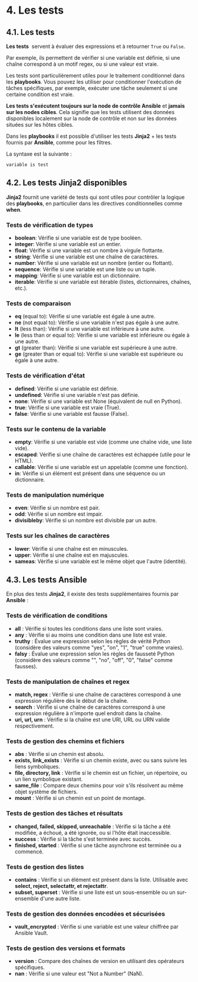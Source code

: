 # 4. Les tests

## 4.1. Les tests

**Les tests**  servent à évaluer des expressions et à retourner `True` ou `False`.

Par exemple, ils permettent de vérifier si une variable est définie, si une chaîne correspond à un motif regex, ou si une valeur est vraie.

Les tests sont particulièrement utiles pour le traitement conditionnel dans les **playbooks**. Vous pouvez les utiliser pour conditionner l'exécution de tâches spécifiques, par exemple, exécuter une tâche seulement si une certaine condition est vraie.

**Les tests s'exécutent toujours sur la node de contrôle Ansible** et **jamais sur les nodes cibles**. Cela signifie que les tests utilisent des données disponibles localement sur la node de contrôle et non sur les données situées sur les hôtes cibles.

Dans les **playbooks** il est possible d'utiliser les tests **Jinja2** + les tests fournis par **Ansible**, comme pour les filtres.

La syntaxe est la suivante :

```JINJA2
variable is test
```

## 4.2. Les tests Jinja2 disponibles

**Jinja2** fournit une variété de tests qui sont utiles pour contrôler la logique des **playbooks**, en particulier dans les directives conditionnelles comme **when**.

### Tests de vérification de types

- **boolean**: Vérifie si une variable est de type booléen.
- **integer**: Vérifie si une variable est un entier.
- **float**: Vérifie si une variable est un nombre à virgule flottante.
- **string**: Vérifie si une variable est une chaîne de caractères.
- **number**: Vérifie si une variable est un nombre (entier ou flottant).
- **sequence**: Vérifie si une variable est une liste ou un tuple.
- **mapping**: Vérifie si une variable est un dictionnaire.
- **iterable**: Vérifie si une variable est itérable (listes, dictionnaires, chaînes, etc.).

### Tests de comparaison

- **eq** (equal to): Vérifie si une variable est égale à une autre.
- **ne** (not equal to): Vérifie si une variable n'est pas égale à une autre.
- **lt** (less than): Vérifie si une variable est inférieure à une autre.
- **le** (less than or equal to): Vérifie si une variable est inférieure ou égale à une autre.
- **gt** (greater than): Vérifie si une variable est supérieure à une autre.
- **ge** (greater than or equal to): Vérifie si une variable est supérieure ou égale à une autre.

### Tests de vérification d'état

- **defined**: Vérifie si une variable est définie.
- **undefined**: Vérifie si une variable n'est pas définie.
- **none**: Vérifie si une variable est None (équivalent de null en Python).
- **true**: Vérifie si une variable est vraie (True).
- **false**: Vérifie si une variable est fausse (False).

### Tests sur le contenu de la variable

- **empty**: Vérifie si une variable est vide (comme une chaîne vide, une liste vide).
- **escaped**: Vérifie si une chaîne de caractères est échappée (utile pour le HTML).
- **callable**: Vérifie si une variable est un appelable (comme une fonction).
- **in**: Vérifie si un élément est présent dans une séquence ou un dictionnaire.

### Tests de manipulation numérique

- **even**: Vérifie si un nombre est pair.
- **odd**: Vérifie si un nombre est impair.
- **divisibleby**: Vérifie si un nombre est divisible par un autre.

### Tests sur les chaînes de caractères

- **lower**: Vérifie si une chaîne est en minuscules.
- **upper**: Vérifie si une chaîne est en majuscules.
- **sameas**: Vérifie si une variable est le même objet que l'autre (identité).

## 4.3. Les tests Ansible

En plus des tests **Jinja2**, il existe des tests supplémentaires fournis par **Ansible** :

### Tests de vérification de conditions

- **all** : Vérifie si toutes les conditions dans une liste sont vraies.
- **any** : Vérifie si au moins une condition dans une liste est vraie.
- **truthy** : Évalue une expression selon les règles de vérité Python (considère des valeurs comme "yes", "on", "1", "true" comme vraies).
- **falsy** : Évalue une expression selon les règles de fausseté Python (considère des valeurs comme "", "no", "off", "0", "false" comme fausses).

### Tests de manipulation de chaînes et regex

- **match, regex** : Vérifie si une chaîne de caractères correspond à une expression régulière dès le début de la chaîne.
- **search** : Vérifie si une chaîne de caractères correspond à une expression régulière à n'importe quel endroit dans la chaîne.
- **uri, url, urn** : Vérifie si la chaîne est une URI, URL ou URN valide respectivement.

### Tests de gestion des chemins et fichiers

- **abs** : Vérifie si un chemin est absolu.
- **exists, link_exists** : Vérifie si un chemin existe, avec ou sans suivre les liens symboliques.
- **file, directory, link** : Vérifie si le chemin est un fichier, un répertoire, ou un lien symbolique existant.
- **same_file** : Compare deux chemins pour voir s'ils résolvent au même objet système de fichiers.
- **mount** : Vérifie si un chemin est un point de montage.

### Tests de gestion des tâches et résultats

- **changed, failed, skipped, unreachable** : Vérifie si la tâche a été modifiée, a échoué, a été ignorée, ou si l'hôte était inaccessible.
- **success** : Vérifie si la tâche s'est terminée avec succès.
- **finished, started** : Vérifie si une tâche asynchrone est terminée ou a commencé.

### Tests de gestion des listes

- **contains** : Vérifie si un élément est présent dans la liste. Utilisable avec **select, reject, selectattr, et rejectattr**.
- **subset, superset** : Vérifie si une liste est un sous-ensemble ou un sur-ensemble d'une autre liste.

### Tests de gestion des données encodées et sécurisées

- **vault_encrypted** : Vérifie si une variable est une valeur chiffrée par Ansible Vault.

### Tests de gestion des versions et formats

- **version** : Compare des chaînes de version en utilisant des opérateurs spécifiques.
- **nan** : Vérifie si une valeur est "Not a Number" (NaN).
